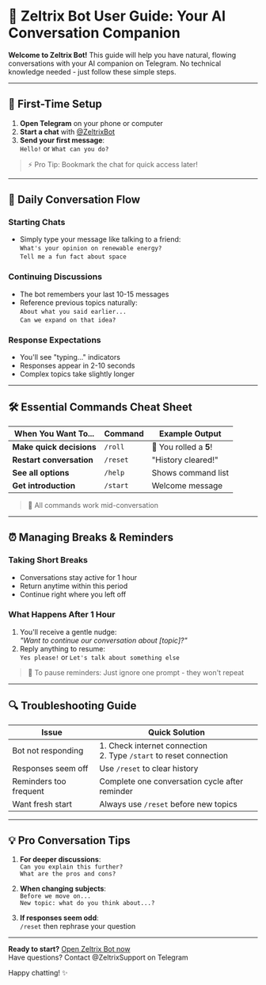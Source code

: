 # 🤖 Zeltrix Bot User Guide: Your AI Conversation Companion

**Welcome to Zeltrix Bot!** This guide will help you have natural, flowing conversations with your AI companion on Telegram. No technical knowledge needed - just follow these simple steps.

---

## 🚀 First-Time Setup
1. **Open Telegram** on your phone or computer
2. **Start a chat** with [@ZeltrixBot](https://t.me/zeltrixbot)
3. **Send your first message**:  
   `Hello!` or `What can you do?`

> ⚡ Pro Tip: Bookmark the chat for quick access later!

---

## 💬 Daily Conversation Flow

### Starting Chats
- Simply type your message like talking to a friend:  
  `What's your opinion on renewable energy?`  
  `Tell me a fun fact about space`

### Continuing Discussions
- The bot remembers your last 10-15 messages
- Reference previous topics naturally:  
  `About what you said earlier...`  
  `Can we expand on that idea?`

### Response Expectations
- You'll see "typing..." indicators
- Responses appear in 2-10 seconds
- Complex topics take slightly longer

---

## 🛠️ Essential Commands Cheat Sheet

| When You Want To... | Command | Example Output |
|---------------------|---------|----------------|
| **Make quick decisions** | `/roll` | 🎲 You rolled a **5**! |
| **Restart conversation** | `/reset` | "History cleared!" |
| **See all options** | `/help` | Shows command list |
| **Get introduction** | `/start` | Welcome message |

> 📝 All commands work mid-conversation

---

## ⏰ Managing Breaks & Reminders

### Taking Short Breaks
- Conversations stay active for 1 hour
- Return anytime within this period
- Continue right where you left off

### What Happens After 1 Hour
1. You'll receive a gentle nudge:  
   *"Want to continue our conversation about [topic]?"*
2. Reply anything to resume:  
   `Yes please!` or `Let's talk about something else`

> 🔕 To pause reminders: Just ignore one prompt - they won't repeat

---

## 🔍 Troubleshooting Guide

| Issue | Quick Solution |
|-------|----------------|
| Bot not responding | 1. Check internet connection<br>2. Type `/start` to reset connection |
| Responses seem off | Use `/reset` to clear history |
| Reminders too frequent | Complete one conversation cycle after reminder |
| Want fresh start | Always use `/reset` before new topics |

---

## 💡 Pro Conversation Tips
1. **For deeper discussions**:  
   `Can you explain this further?`  
   `What are the pros and cons?`
   
2. **When changing subjects**:  
   `Before we move on...`  
   `New topic: what do you think about...?`

3. **If responses seem odd**:  
   `/reset` then rephrase your question

---

**Ready to start?** [Open Zeltrix Bot now](https://t.me/zeltrixbot)  
Have questions? Contact @ZeltrixSupport on Telegram

Happy chatting! ✨